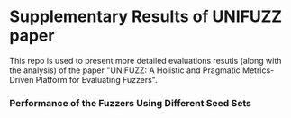 # Supplementary Results  of UNIFUZZ paper

This repo is used to present more detailed evaluations resutls (along with the analysis) of the paper "UNIFUZZ: A Holistic and Pragmatic Metrics-Driven Platform for Evaluating Fuzzers".


### Performance of the Fuzzers Using Different Seed Sets





###





















